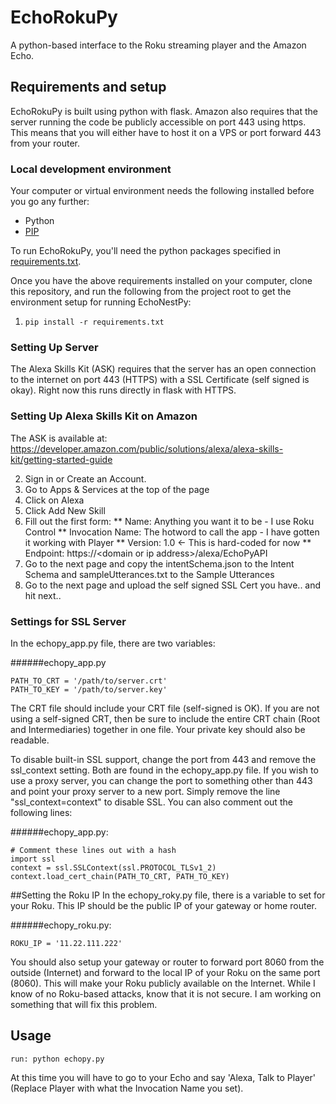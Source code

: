 
# EchoRokuPy
A python-based interface to the Roku streaming player and the Amazon Echo.

## Requirements and setup
EchoRokuPy is built using python with flask. Amazon also requires that the server running the code be publicly accessible on port 443 using https. This means that you will either have to host it on a VPS or port forward 443 from your router. 

### Local development environment
Your computer or virtual environment needs the following installed before you go any further:

* Python
* [PIP](https://pip.pypa.io/en/stable/installing.html)

To run EchoRokuPy, you'll need the python packages specified in [requirements.txt](./requirements.txt).

Once you have the above requirements installed on your computer, clone this repository, and run the following from the project root to get the environment setup for running EchoNestPy:

1. `pip install -r requirements.txt`


### Setting Up Server

The Alexa Skills Kit (ASK) requires that the server has an open connection to the internet on port 443 (HTTPS) with a SSL Certificate (self signed is okay). Right now this runs directly in flask with HTTPS.

### Setting Up Alexa Skills Kit on Amazon

The ASK is available at: https://developer.amazon.com/public/solutions/alexa/alexa-skills-kit/getting-started-guide 

2. Sign in or Create an Account. 
2. Go to Apps & Services at the top of the page
2. Click on Alexa
2. Click Add New Skill
2. Fill out the first form:
** Name: Anything you want it to be - I use Roku Control
** Invocation Name: The hotword to call the app - I have gotten it working with Player
** Version: 1.0 <- This is hard-coded for now
** Endpoint: https://<domain or ip address\>/alexa/EchoPyAPI
2. Go to the next page and copy the intentSchema.json to the Intent Schema and sampleUtterances.txt to the Sample Utterances
2. Go to the next page and upload the self signed SSL Cert you have.. and hit next..

### Settings for SSL Server
In the echopy_app.py file, there are two variables:

######echopy_app.py
````
PATH_TO_CRT = '/path/to/server.crt'
PATH_TO_KEY = '/path/to/server.key'
````

The CRT file should include your CRT file (self-signed is OK). If you are not using a self-signed CRT, then be sure to include the entire CRT chain (Root and Intermediaries) together in one file. Your private key should also be readable.

To disable built-in SSL support, change the port from 443 and remove the ssl_context setting. Both are found in the echopy_app.py file. If you wish to use a proxy server, you can change the port to something other than 443 and point your proxy server to a new port. Simply remove the line "ssl_context=context" to disable SSL. You can also comment out the following lines:

######echopy_app.py:
````
# Comment these lines out with a hash
import ssl
context = ssl.SSLContext(ssl.PROTOCOL_TLSv1_2)
context.load_cert_chain(PATH_TO_CRT, PATH_TO_KEY)
````

##Setting the Roku IP
In the echopy_roky.py file, there is a variable to set for your Roku. This IP should be the public IP of your gateway or home router.

######echopy_roku.py:
````
ROKU_IP = '11.22.111.222'
````

You should also setup your gateway or router to forward port 8060 from the outside (Internet) and forward to the local IP of your Roku on the same port (8060). This will make your Roku publicly available on the Internet. While I know of no Roku-based attacks, know that it is not secure. I am working on something that will fix this problem.

## Usage
````
run: python echopy.py
````

At this time you will have to go to your Echo and say 'Alexa, Talk to Player' (Replace Player with what the Invocation Name you set).



